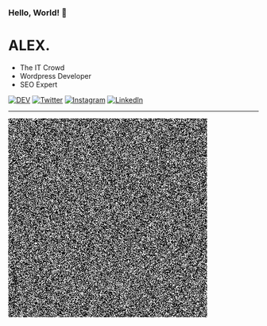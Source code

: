 ### Hello, World! 👋

ALEX.
=============

- The IT Crowd
- Wordpress Developer
- SEO Expert

[![DEV](https://img.shields.io/badge/RUNCMD.ru-%23000000.svg?&style=flat-square&logo=dev.to&logoColor=white)](https://runcmd.ru "ALEX's Homepage") [![Twitter](https://img.shields.io/badge/Twitter-%231DA1F2.svg?&style=flat-square&logo=twitter&logoColor=white)](https://twitter.com/c10c3d) [![Instagram](https://img.shields.io/badge/Instagram-FF4500?style=flat-square&logo=instagram&logoColor=white)](https://www.instagram.com/admin_passwrd/ "RUNCMD's Instagram") [![LinkedIn](https://img.shields.io/badge/LinkedIn-%230077B5.svg?&style=flat-square&logo=linkedin&logoColor=white)](https://linkedin.com/in/alekseykoshelev)

---

![hello my name is](noise-full.png)
